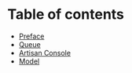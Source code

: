 # Table of contents

* [Preface](README.md)
* [Queue](queue.md)
* [Artisan Console](artisan-console.md)
* [Model](model.md)

